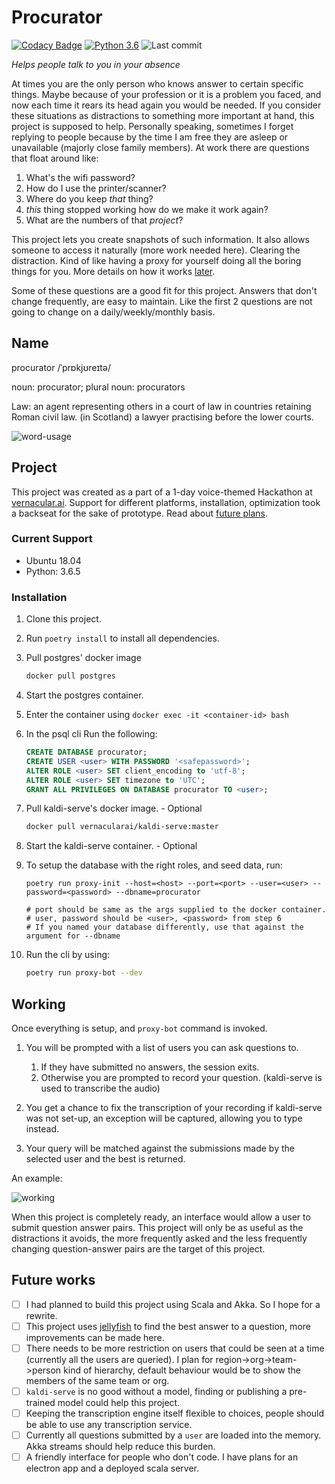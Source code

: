 # Procurator

[![Codacy Badge](https://api.codacy.com/project/badge/Grade/cde256097f2348f39f9a2488bb2ab3dd)](https://www.codacy.com/manual/AmreshVenugopal/procurator?utm_source=github.com&amp;utm_medium=referral&amp;utm_content=ltbringer/procurator&amp;utm_campaign=Badge_Grade)
[![Python 3.6](https://img.shields.io/badge/python-3.6-blue.svg)](https://www.python.org/downloads/release/python-360/)
![Last commit](https://img.shields.io/github/last-commit/ltbringer/procurator)

_Helps people talk to you in your absence_

At times you are the only person who knows answer to certain specific things. Maybe because of your profession or
it is a problem you faced, and now each time it rears its head again you would be needed. If you consider these situations
as distractions to something more important at hand, this project is supposed to help. Personally speaking, sometimes
I forget replying to people because by the time I am free they are asleep or unavailable (majorly close family members). 
At work there are questions that float around like: 

1. What's the wifi password?
2. How do I use the printer/scanner?
3. Where do you keep _that_ thing?
4. _this_ thing stopped working how do we make it work again?
5. What are the numbers of that _project_?

This project lets you create snapshots of such information. It also allows someone to access it naturally (more work needed here).
Clearing the distraction. Kind of like having a proxy for yourself doing all the boring things for you. More details on how it works [later](#working). 

Some of these questions are a good fit for this project. Answers that don't change frequently, are easy to maintain.
Like the first 2 questions are not going to change on a daily/weekly/monthly basis.

## Name
procurator /ˈprɒkjʊreɪtə/

noun: procurator; plural noun: procurators

Law: an agent representing others in a court of law in countries retaining Roman civil law.
        (in Scotland) a lawyer practising before the lower courts.

![word-usage](https://www.gstatic.com/onebox/dictionary/etymology/en/desktop/adc8de134fe7081488d1ecb22f470da58eba3003a0838886073e0882f54caf09.png)

## Project
This project was created as a part of a 1-day voice-themed Hackathon at [vernacular.ai](https://github.com/Vernacular-ai). 
Support for different platforms, installation, optimization took a backseat for the sake of prototype. 
Read about [future plans](#future-works).

### Current Support
- Ubuntu 18.04
- Python: 3.6.5

### Installation
1. Clone this project.
 
2. Run `poetry install` to install all dependencies.

3. Pull postgres' docker image
    ```bash
    docker pull postgres
    ```
4. Start the postgres container.
 
5. Enter the container using `docker exec -it <container-id> bash`
 
6. In the psql cli Run the following:
    ```sql
    CREATE DATABASE procurator;
    CREATE USER <user> WITH PASSWORD '<safepassword>';
    ALTER ROLE <user> SET client_encoding to 'utf-8';
    ALTER ROLE <user> SET timezone to 'UTC';
    GRANT ALL PRIVILEGES ON DATABASE procurator TO <user>;
    ```

7. Pull kaldi-serve's docker image. - Optional
    ```bash
    docker pull vernacularai/kaldi-serve:master
    ```   
8. Start the kaldi-serve container. - Optional
 
9. To setup the database with the right roles, and seed data, run:
    ```
    poetry run proxy-init --host=<host> --port=<port> --user=<user> --password=<password> --dbname=procurator
    
    # port should be same as the args supplied to the docker container.
    # user, password should be <user>, <password> from step 6
    # If you named your database differently, use that against the argument for --dbname
    ```
 
10. Run the cli by using:
    ```bash
    poetry run proxy-bot --dev
    ```

## Working
Once everything is setup, and `proxy-bot` command is invoked. 

1. You will be prompted with a list of users you can ask questions to.
   1. If they have submitted no answers, the session exits.
   2. Otherwise you are prompted to record your question. (kaldi-serve is used to transcribe the audio)

2. You get a chance to fix the transcription of your recording if kaldi-serve was not set-up, 
   an exception will be captured, allowing you to type instead.
   
3. Your query will be matched against the submissions made by the selected user and the best is returned.

An example:

![working](./assets/working.png)

When this project is completely ready, an interface would allow a user to submit question answer pairs.
This project will only be as useful as the distractions it avoids, the more frequently asked and the less frequently changing
question-answer pairs are the target of this project.

## Future works
- [ ] I had planned to build this project using Scala and Akka. So I hope for a rewrite.
- [ ] This project uses [jellyfish](https://github.com/jamesturk/jellyfish) to find the best answer to a question, more improvements can be made here.
- [ ] There needs to be more restriction on users that could be seen at a time (currently all the users are queried). I plan for region->org->team->person kind of hierarchy,
      default behaviour would be to show the members of the same team or org.
- [ ] `kaldi-serve` is no good without a model, finding or publishing a pre-trained model could help this project.
- [ ] Keeping the transcription engine itself flexible to choices, people should be able to use any transcription service.
- [ ] Currently all questions submitted by a `user` are loaded into the memory. Akka streams should help reduce this burden.
- [ ] A friendly interface for people who don't code. I have plans for an electron app and a deployed scala server.
